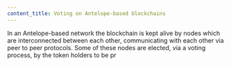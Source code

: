 ```yaml
---
content_title: Voting on Antelope-based blockchains
---
```


In an Antelope-based network the blockchain is kept alive by nodes which are interconnected between each other, communicating with each other via peer to peer protocols. Some of these nodes are elected, via a voting process, by the token holders to be pr